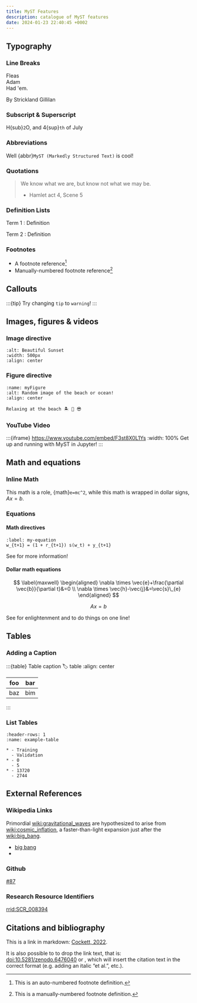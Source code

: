 ```yaml
---
title: MyST Features
description: catalogue of MyST features
date: 2024-01-23 22:40:45 +0002
---
```


## Typography

### Line Breaks

Fleas\
Adam\
Had 'em.

By Strickland Gillilan

### Subscript & Superscript

H{sub}`2`O, and 4{sup}`th` of July

### Abbreviations

Well {abbr}`MyST (Markedly Structured Text)` is cool!

### Quotations

> We know what we are, but know not what we may be.
>
> - Hamlet act 4, Scene 5

### Definition Lists

Term 1 : Definition

Term 2 : Definition

### Footnotes

- A footnote reference[^myref]
- Manually-numbered footnote reference[^3]

<!-- deno-fmt-ignore-start -->
[^myref]: This is an auto-numbered footnote definition.
[^3]: This is a manually-numbered footnote definition.
<!-- deno-fmt-ignore-end -->

## Callouts

<!-- deno-fmt-ignore-start -->
:::{tip}
Try changing `tip` to `warning`!
:::
<!-- deno-fmt-ignore-end -->

## Images, figures & videos

### Image directive

```{image} https://source.unsplash.com/random/500x150?sunset
:alt: Beautiful Sunset
:width: 500px
:align: center
```

### Figure directive

```{figure} https://source.unsplash.com/random/400x200?beach,ocean
:name: myFigure
:alt: Random image of the beach or ocean!
:align: center

Relaxing at the beach 🏝 🌊 😎
```

### YouTube Video

<!-- deno-fmt-ignore-start -->
:::{iframe} https://www.youtube.com/embed/F3st8X0L1Ys
:width: 100%
Get up and running with MyST in Jupyter!
:::
<!-- deno-fmt-ignore-end -->

## Math and equations

### Inline Math

This math is a role, {math}`e=mc^2`, while this math is wrapped in dollar signs,
$Ax=b$.

### Equations

#### Math directives

```{math}
:label: my-equation
w_{t+1} = (1 + r_{t+1}) s(w_t) + y_{t+1}
```

See [](#my-equation) for more information!

#### Dollar math equations

$$ \label{maxwell} \begin{aligned} \nabla \times \vec{e}+\frac{\partial
\vec{b}}{\partial t}&=0 \\ \nabla \times \vec{h}-\vec{j}&=\vec{s}\_{e}
\end{aligned} $$

$$ \label{one-liner} Ax=b $$

See [](#maxwell) for enlightenment and [](#one-liner) to do things on one line!

## Tables

### Adding a Caption

<!-- deno-fmt-ignore-start -->
:::{table} Table caption
:label: table
:align: center

| foo | bar |
| --- | --- |
| baz | bim |

:::
<!-- deno-fmt-ignore-end -->

### List Tables

```{list-table} This table title
:header-rows: 1
:name: example-table

* - Training
  - Validation
* - 0
  - 5
* - 13720
  - 2744
```

## External References

### Wikipedia Links

Primordial <wiki:gravitational_waves> are hypothesized to arise from
<wiki:cosmic_inflation>, a faster-than-light expansion just after the
<wiki:big_bang>.

- [big bang](wiki:The_Big_Bang_Theory)
- [](wiki:big_bang)

### Github

[#87](https://github.com/executablebooks/myst-theme/pull/87)

### Research Resource Identifiers

[](rrid:SCR_008394)

<rrid:SCR_008394>

## Citations and bibliography

This is a link in markdown:
[Cockett, 2022](https://doi.org/10.5281/zenodo.6476040).

It is also possible to to drop the link text, that is:
<doi:10.5281/zenodo.6476040> or [](doi:10.5281/zenodo.6476040), which will
insert the citation text in the correct format (e.g. adding an italic “et al.”,
etc.).
